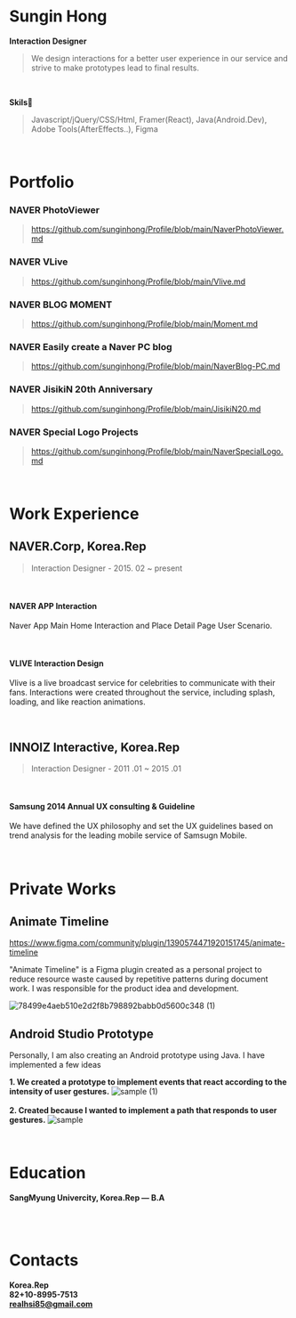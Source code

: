 # Sungin Hong
**Interaction Designer**

> We design interactions for a better user experience in our service and strive to make prototypes lead to final results.

<br>

**Skils🔧**
> Javascript/jQuery/CSS/Html, Framer(React), Java(Android.Dev), Adobe Tools(AfterEffects..), Figma



<br>

# Portfolio #
### NAVER PhotoViewer<br> 
> https://github.com/sunginhong/Profile/blob/main/NaverPhotoViewer.md
### NAVER VLive<br>
> https://github.com/sunginhong/Profile/blob/main/Vlive.md
### NAVER BLOG MOMENT<br>
> https://github.com/sunginhong/Profile/blob/main/Moment.md
### NAVER Easily create a Naver PC blog<br>
> https://github.com/sunginhong/Profile/blob/main/NaverBlog-PC.md
### NAVER JisikiN 20th Anniversary<br>
> https://github.com/sunginhong/Profile/blob/main/JisikiN20.md
### NAVER Special Logo Projects<br>
> https://github.com/sunginhong/Profile/blob/main/NaverSpecialLogo.md
<br>

# Work Experience #
## NAVER.Corp, Korea.Rep
> Interaction Designer - 2015. 02 ~ present
<br>

#### NAVER APP Interaction<br>

Naver App Main Home Interaction and Place Detail Page User Scenario.

<br>

#### VLIVE Interaction Design<br>
Vlive is a live broadcast service for celebrities to communicate with their fans. Interactions were created throughout the service, including splash, loading, and like reaction animations.

<br>
 
## INNOIZ Interactive, Korea.Rep
> Interaction Designer - 2011 .01 ~ 2015 .01
<br>

#### Samsung 2014 Annual UX consulting & Guideline<br>
We have defined the UX philosophy and set the UX guidelines based on trend analysis for the leading mobile service of Samsugn Mobile.

<br>


# Private Works

## Animate Timeline<br>
https://www.figma.com/community/plugin/1390574471920151745/animate-timeline

"Animate Timeline" is a Figma plugin created as a personal project to reduce resource waste caused by repetitive patterns during document work. I was responsible for the product idea and development.

![78499e4aeb510e2d2f8b798892babb0d5600c348 (1)](https://github.com/user-attachments/assets/d631e127-d963-4e97-aa6d-59369a4d7377)


## Android Studio Prototype<br>
Personally, I am also creating an Android prototype using Java.
I have implemented a few ideas

**1. We created a prototype to implement events that react according to the intensity of user gestures.**
![sample (1)](https://github.com/user-attachments/assets/8554ac77-6eb8-445a-9496-219e84201695)
<br><br>
**2. Created because I wanted to implement a path that responds to user gestures.**
![sample](https://github.com/user-attachments/assets/e7a54188-3463-42b4-8145-d7fe94686a33)

<br>

# Education #
**SangMyung Univercity, Korea.Rep — B.A**

<br><br>

# Contacts #
**Korea.Rep**<br>
**82+10-8995-7513**<br>
**realhsi85@gmail.com** <br>

<br>



